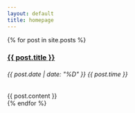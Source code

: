 ```yaml
---
layout: default
title: homepage
---
```


{% for post in site.posts %}
<div class="pb-4">
    <h3><a href="{{ post.url }}">{{ post.title }}</a></h3>
    <h6 class="monospace">{{ post.date | date: "%D" }} {{ post.time }}</h6>
    <div>
        {{ post.content }}
    </div>
</div>
{% endfor %}